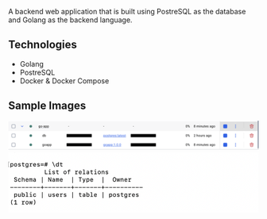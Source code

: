 A backend web application that is built using PostreSQL as the database and Golang as the backend language.

## Technologies
- Golang
- PostreSQL
- Docker & Docker Compose

## Sample Images
![Docker Containers](assets/Docker-containers.png)
![PostgreSQL Database](assets/Postgres-sample.png)